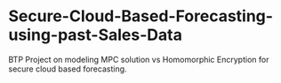 # Secure-Cloud-Based-Forecasting-using-past-Sales-Data

BTP Project on modeling MPC solution vs Homomorphic Encryption for secure cloud based forecasting.
